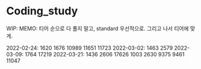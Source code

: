 # Coding_study

WIP: 
MEMO: 티어 순으로 다 풀지 말고, standard 우선적으로. 그리고 나서 티어에 맞게.

2022-02-24: 1620 1676 10989 11651 11723
2022-03-02: 1463 2579
2022-03-09: 1764 17219
2022-03-21: 1436 2606 17626 1003 2630 9375 9461 11047